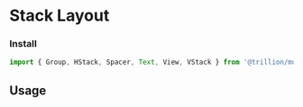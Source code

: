 # Stack Layout

### Install

```js
import { Group, HStack, Spacer, Text, View, VStack } from '@trillion/muld';
```

## Usage
